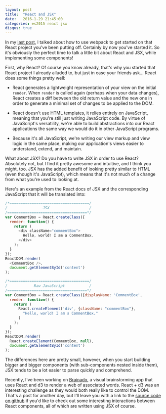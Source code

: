 ```yaml
---
layout: post
title:  "React and JSX"
date:   2016-1-29 21:45:00
categories: es2015 react jsx
disqus: true
---
```


In my [last post](http://dougshamoo.github.io/webpack/es2015/react/2016/01/15/how-to-get-started-with-webpack.html), I talked about how to use webpack to get started on that React project you've been putting off. Certainly by now you've started it. So it's obviously the perfect time to talk a little bit about React and JSX, while implementing some components!

First, why React? Of course you know already, that's why you started that React project I already alluded to, but just in case your friends ask... React does some things pretty well:

* React generates a lightweight representation of your view on the initial `render`. When `render` is called again (perhaps when your data changes), React creates a diff between the old return value and the new one in order to generate a minimal set of changes to be applied to the DOM.

* React doesn't use HTML templates, it relies entirely on JavaScript, meaning that you're still just writing JavaScript code. By virtue of JavaScript's versatility, we're able to build abstractions into our React applications the same way we would do it in other JavaScript programs.

* Because it's all JavaScript, we're writing our view markup and view logic in the same place, making our application's views easier to understand, extend, and maintain.

What about JSX? Do you have to write JSX in order to use React? Absolutely not, but I find it pretty awesome and intuitive, and I think you might, too. JSX has the added benefit of looking pretty similar to HTML (even though it's JavaScript), which means that it's not much of a change from what you're used to looking at.

Here's an example from the React docs of JSX and the corresponding JavaScript that it will be translated into:

~~~javascript
/*====================================/
/                JSX                  /
/====================================*/
var CommentBox = React.createClass({
  render: function() {
    return (
      <div className="commentBox">
        Hello, world! I am a CommentBox.
      </div>
    );
  }
});
ReactDOM.render(
  <CommentBox />,
  document.getElementById('content')
);

/*====================================/
/            Raw JavaScript           /
/====================================*/
var CommentBox = React.createClass({displayName: 'CommentBox',
  render: function() {
    return (
      React.createElement('div', {className: "commentBox"},
        "Hello, world! I am a CommentBox."
      )
    );
  }
});
ReactDOM.render(
  React.createElement(CommentBox, null),
  document.getElementById('content')
);
~~~

The differences here are pretty small, however, when you start building bigger and bigger components (with sub-components nested inside them), JSX tends to be a lot easier to parse quickly and comprehend.

Recently, I've been working on [Brainado](http://brainado.herokuapp.com), a visual brainstorming app that uses React and d3 to render a web of associated words. React + d3 was an interesting challenge as they would both really like to control the DOM. That's a post for another day, but I'll leave you with a link to the [source code on github](http://github.com/dougshamoo/brainado) if you'd like to check out some interesting interactions between React components, all of which are written using JSX of course.